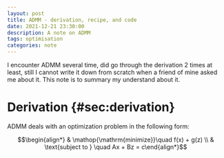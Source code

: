 ```yaml
---
layout: post
title: ADMM - derivation, recipe, and code
date: 2021-12-21 23:30:00
description: A note on ADMM
tags: optimisation
categories: note
---
```


I encounter ADMM several time, did go through the derivation 2 times at
least, still I cannot write it down from scratch when a friend of mine
asked me about it. This note is to summary my understand about it.

# Derivation {#sec:derivation}

ADMM deals with an optimization problem in the following form:

$$\begin{align*}
    & \mathop{\mathrm{minimize}}\quad f(x) + g(z) \\
    & \text{subject to } \quad Ax + Bz = c\end{align*}$$
